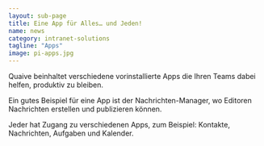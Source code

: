 ```yaml
---
layout: sub-page
title: Eine App für Alles… und Jeden!
name: news
category: intranet-solutions
tagline: "Apps"
image: pi-apps.jpg
---
```


Quaive beinhaltet verschiedene vorinstallierte Apps die Ihren Teams dabei helfen, produktiv zu bleiben.

Ein gutes Beispiel für eine App ist der Nachrichten-Manager, wo Editoren Nachrichten erstellen und publizieren können.

Jeder hat Zugang zu verschiedenen Apps, zum Beispiel: Kontakte, Nachrichten, Aufgaben und Kalender.
